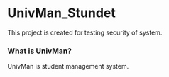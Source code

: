 UnivMan_Stundet
===============
This project is created for testing security of system.  
### What is UnivMan?  
UnivMan is student management system.
### 

